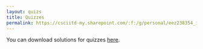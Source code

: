 ```yaml
---
layout: quizs
title: Quizzes
permalink: https://csciitd-my.sharepoint.com/:f:/g/personal/eez238354_iitd_ac_in/EkRFNlDPkG9PtHmqGdc_218B2CNK-SiqW9HIMqETJBRlFA?e=ucHwCr
---
```

You can download solutions for quizzes [here](https://csciitd-my.sharepoint.com/:f:/g/personal/eez238354_iitd_ac_in/EkRFNlDPkG9PtHmqGdc_218B2CNK-SiqW9HIMqETJBRlFA?e=ucHwCr).
